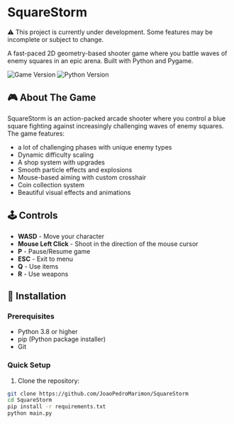 # SquareStorm

⚠️  This project is currently under development. Some features may be incomplete or subject to change.

A fast-paced 2D geometry-based shooter game where you battle waves of enemy squares in an epic arena. Built with Python and Pygame.

![Game Version](https://img.shields.io/badge/version-1.5.5-blue.svg)
![Python Version](https://img.shields.io/badge/python-3.8+-green.svg)

## 🎮 About The Game

SquareStorm is an action-packed arcade shooter where you control a blue square fighting against increasingly challenging waves of enemy squares. The game features:

- a lot of challenging phases with unique enemy types
- Dynamic difficulty scaling
- A shop system with upgrades
- Smooth particle effects and explosions  
- Mouse-based aiming with custom crosshair
- Coin collection system
- Beautiful visual effects and animations

## 🕹️ Controls

- **WASD** - Move your character
- **Mouse Left Click** - Shoot in the direction of the mouse cursor
- **P** - Pause/Resume game
- **ESC** - Exit to menu
- **Q** - Use items
- **R** - Use weapons

## 🚀 Installation

### Prerequisites

- Python 3.8 or higher
- pip (Python package installer)
- Git

### Quick Setup

1. Clone the repository:
```bash
git clone https://github.com/JoaoPedroMarimon/SquareStorm
cd SquareStorm
pip install -r requirements.txt
python main.py
